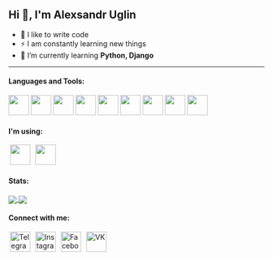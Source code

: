 ## Hi :wave:, I'm Alexsandr Uglin

- :muscle: I like to write code
- ⚡ I am constantly learning new things
- 🌱 I’m currently learning **Python, Django**
---
#### Languages and Tools: 
[<image width="40px" src="https://raw.githubusercontent.com/devicons/devicon/master/icons/python/python-original.svg"/>](https://www.python.org)
[<image width="40px" src="https://raw.githubusercontent.com/devicons/devicon/master/icons/mysql/mysql-original-wordmark.svg"/>](https://www.mysql.com/)
[<image width="40px" src="https://raw.githubusercontent.com/devicons/devicon/master/icons/postgresql/postgresql-original-wordmark.svg"/>](https://www.postgresql.org)
[<image width="40px" src="https://raw.githubusercontent.com/detain/svg-logos/780f25886640cef088af994181646db2f6b1a3f8/svg/selenium-logo.svg"/>](https://www.selenium.dev)
[<image width="40px" src="https://www.vectorlogo.zone/logos/git-scm/git-scm-icon.svg"/>](https://git-scm.com/)
[<image width="40px" src="https://raw.githubusercontent.com/devicons/devicon/master/icons/html5/html5-original-wordmark.svg"/>](https://www.w3.org/html/)
[<image width="40px" src="https://raw.githubusercontent.com/devicons/devicon/master/icons/css3/css3-original-wordmark.svg"/>](https://www.w3schools.com/css/)
[<image width="40px" src="https://raw.githubusercontent.com/devicons/devicon/master/icons/bootstrap/bootstrap-plain-wordmark.svg"/>](https://getbootstrap.com)
[<image width="40px" src="https://raw.githubusercontent.com/devicons/devicon/master/icons/gulp/gulp-plain.svg"/>](https://gulpjs.com)

#### I'm using:
[<image width="40" hspace="3" src="img/pycharm_01.svg"/>](dd)
[<image width="40" hspace="3" src="img/vscode.svg"/>](dd)

#### Stats:
<a href="https://github.com/alfa-prime/github-readme-stats">
  <img align="center" src="https://github-readme-stats.vercel.app/api?username=alfa-prime&count_private=true&show_icons=true&hide_title=true&hide_rank=true&line_height=23" />
</a>
<a href="https://github.com/alfa-prime/github-readme-stats">
  <img align="center" src="https://github-readme-stats.vercel.app/api/wakatime?username=alfa_prime&v=2" />
</a>

#### Connect with me:
[<image alt="Telegram" width="40" hspace="3" src="img/telegram.svg"/>](https://t.me/AbsoluteBender)
[<image alt="Instagram" width="40" hspace="3" src="img/instagram.svg"/>](https://www.instagram.com/uglin/?hl=ru)
[<image alt="Facebook" width="40" hspace="3" src="img/facebook.svg"/>](https://www.facebook.com/alfa.prime.one)
[<image alt="VK" width="40" hspace="3" src="img/vk.svg"/>](https://vk.com/alex_uglin)


<!-- #### Support:
[<image width="140px" height="40px" src="https://cdn.buymeacoffee.com/buttons/v2/default-yellow.png"/>](https://www.buymeacoffee.com/alfaprime)
 -->

